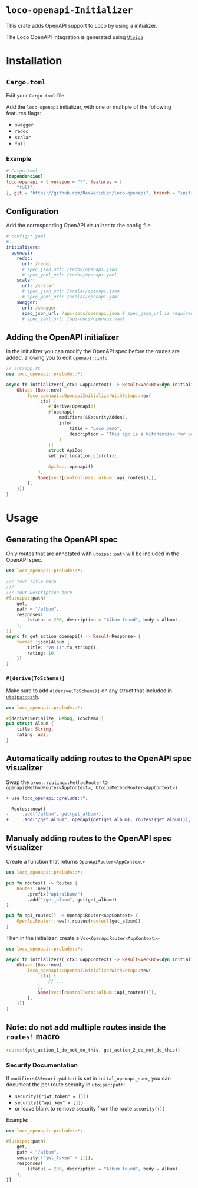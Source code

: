 # `loco-openapi-Initializer`
This crate adds OpenAPI support to Loco by using a initializer.

The Loco OpenAPI integration is generated using [`Utoipa`](https://github.com/juhaku/utoipa)

# Installation

## `Cargo.toml`
Edit your `Cargo.toml` file

Add the `loco-openapi` initializer, with one or multiple of the following features flags:
- `swagger`
- `redoc`
- `scalar`
- `full`

### Example
```toml
# Cargo.toml
[dependencies]
loco-openapi = { version = "*", features = [
    "full",
], git = "https://github.com/NexVeridian/loco-openapi", branch = "initializer" }
```

## Configuration
Add the corresponding OpenAPI visualizer to the config file
```yaml
# config/*.yaml
#...
initializers:
  openapi:
    redoc:
      url: /redoc
      # spec_json_url: /redoc/openapi.json
      # spec_yaml_url: /redoc/openapi.yaml
    scalar:
      url: /scalar
      # spec_json_url: /scalar/openapi.json
      # spec_yaml_url: /scalar/openapi.yaml
    swagger:
      url: /swagger
      spec_json_url: /api-docs/openapi.json # spec_json_url is required for swagger-ui
      # spec_yaml_url: /api-docs/openapi.yaml
```

## Adding the OpenAPI initializer
In the initializer you can modify the OpenAPI spec before the routes are added, allowing you to edit [`openapi::info`](https://docs.rs/utoipa/latest/utoipa/openapi/info/struct.Info.html)
```rust
// src/app.rs
use loco_openapi::prelude::*;

async fn initializers(_ctx: &AppContext) -> Result<Vec<Box<dyn Initializer>>> {
    Ok(vec![Box::new(
        loco_openapi::OpenapiInitializerWithSetup::new(
            |ctx| {
                #[derive(OpenApi)]
                #[openapi(
                    modifiers(&SecurityAddon),
                    info(
                        title = "Loco Demo",
                        description = "This app is a kitchensink for various capabilities and examples of the [Loco](https://loco.rs) project."
                    )
                )]
                struct ApiDoc;
                set_jwt_location_ctx(ctx);

                ApiDoc::openapi()
            },
            Some(vec![controllers::album::api_routes()]),
        ),
    )])
}
```

# Usage

## Generating the OpenAPI spec
Only routes that are annotated with [`utoipa::path`](https://docs.rs/utoipa/latest/utoipa/attr.path.html) will be included in the OpenAPI spec.

```rust
use loco_openapi::prelude::*;

/// Your Title here
///
/// Your Description here
#[utoipa::path(
    get,
    path = "/album",
    responses(
        (status = 200, description = "Album found", body = Album),
    ),
)]
async fn get_action_openapi() -> Result<Response> {
    format::json(Album {
        title: "VH II".to_string(),
        rating: 10,
    })
}
```


### `#[derive(ToSchema)]`
Make sure to add `#[derive(ToSchema)]` on any struct that included in [`utoipa::path`](https://docs.rs/utoipa/latest/utoipa/attr.path.html).
```rust
use loco_openapi::prelude::*;

#[derive(Serialize, Debug, ToSchema)]
pub struct Album {
    title: String,
    rating: u32,
}
```

## Automatically adding routes to the OpenAPI spec visualizer
Swap the `axum::routing::MethodRouter` to `openapi(MethodRouter<AppContext>, UtoipaMethodRouter<AppContext>) `

```diff
+ use loco_openapi::prelude::*;

  Routes::new()
-     .add("/album", get(get_album)),
+     .add("/get_album", openapi(get(get_album), routes!(get_album))),
```

## Manualy adding routes to the OpenAPI spec visualizer
Create a function that returns `OpenApiRouter<AppContext>`

```rust
use loco_openapi::prelude::*;

pub fn routes() -> Routes {
    Routes::new()
        .prefix("api/album/")
        .add("/get_album", get(get_album))
}

pub fn api_routes() -> OpenApiRouter<AppContext> {
    OpenApiRouter::new().routes(routes!(get_album))
}
```

Then in the initializer, create a `Vec<OpenApiRouter<AppContext>>`
```rust
use loco_openapi::prelude::*;

async fn initializers(_ctx: &AppContext) -> Result<Vec<Box<dyn Initializer>>> {
    Ok(vec![Box::new(
        loco_openapi::OpenapiInitializerWithSetup::new(
            |ctx| {
                // ...
            },
            Some(vec![controllers::album::api_routes()]),
        ),
    )])
}
```

## Note: do not add multiple routes inside the `routes!` macro
```rust
routes!(get_action_1_do_not_do_this, get_action_2_do_not_do_this))
```

### Security Documentation
If `modifiers(&SecurityAddon)` is set in `inital_openapi_spec`, you can document the per route security in `utoipa::path`:
- `security(("jwt_token" = []))`
- `security(("api_key" = []))`
- or leave blank to remove security from the route `security(())`

Example:
```rust
use loco_openapi::prelude::*;

#[utoipa::path(
    get,
    path = "/album",
    security(("jwt_token" = [])),
    responses(
        (status = 200, description = "Album found", body = Album),
    ),
)]
```
